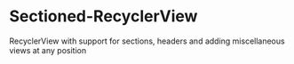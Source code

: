 # Sectioned-RecyclerView
RecyclerView with support for sections, headers and adding miscellaneous views at any position
